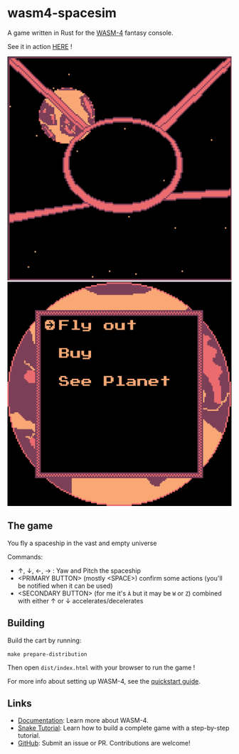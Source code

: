 # wasm4-spacesim

A game written in Rust for the [WASM-4](https://wasm4.org) fantasy console.

See it in action [HERE](https://itch.io/embed-upload/7476472?color=333333) !

[![First Screenshot](./assets/screenshot.png)](https://itch.io/embed-upload/7476472?color=333333)
[![Second Screenshot](./assets/screenshot2.png)](https://itch.io/embed-upload/7476472?color=333333)

## The game

You fly a spaceship in the vast and empty universe

Commands:
- ↑, ↓, ←, → : Yaw and Pitch the spaceship
- \<PRIMARY BUTTON\> (mostly \<SPACE\>) confirm some actions (you'll be notified when it can be used)
- \<SECONDARY BUTTON\> (for me it's `À` but it may be `W` or `Z`) combined with either ↑ or ↓ accelerates/decelerates

## Building

Build the cart by running:

```shell
make prepare-distribution
```

Then open `dist/index.html` with your browser to run the game !


For more info about setting up WASM-4, see the [quickstart guide](https://wasm4.org/docs/getting-started/setup?code-lang=rust#quickstart).

## Links

- [Documentation](https://wasm4.org/docs): Learn more about WASM-4.
- [Snake Tutorial](https://wasm4.org/docs/tutorials/snake/goal): Learn how to build a complete game
  with a step-by-step tutorial.
- [GitHub](https://github.com/aduros/wasm4): Submit an issue or PR. Contributions are welcome!
